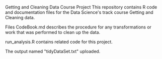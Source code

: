 Getting and Cleaning Data Course Project
This repository contains R code and documentation files for the Data Science's track course Getting and Cleaning data.

Files
CodeBook.md describes the procedure for any transformations or work that was performed to clean up the data.

run_analysis.R contains related code for this project.

The output named "tidyDataSet.txt" uploaded.

